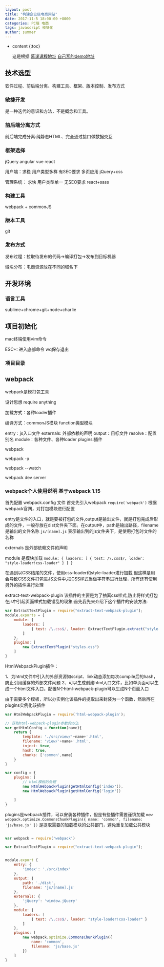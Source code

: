 ```yaml
---
layout: post
title: "构建企业级电商网站"
date: 2017-11-5 18:00:00 +8000
categories: PC端 电商
tags: javascript 模块化 
author: summer
---
```


* content
{:toc}

  这是根据
 [慕课课程地址](http://coding.imooc.com/class/50.html) 
 [自己写的demo地址](https://summerboys.github.io/responsive/)



## 技术选型							

软件过程、前后端分离、构建工具、框架、版本控制、发布方式

### 敏捷开发

是一种迭代的意识和方法，不是概念和工具。

### 前后端分离方式

前后端完成分离:纯静态HTML、完全通过接口做数据交互 

### 框架选择

jQuery angular vue react

用户端：求稳 用户类型多样 有SEO要求 多页应用 jQuery+css

管理系统： 求快 用户类型单一 无SEO要求 react+sass

### 构建工具

webpack + commonJS

### 版本工具

git

### 发布方式

发布过程：拉取待发布的代码->编译打包->发布到目标机器

域名分布：电商资源放在不同的域名下

## 开发环境

### 语言工具 

sublime+chrome+git+node+charlie

## 项目初始化

mac终端使用vim命令

ESC+: 进入底部命令 wq保存退出

### 项目目录



## webpack

webpack是模打包工具

设计思想 require anything

加载方式：各种loader插件

编译方式：commonJS模块 function类型模块

entry：js入口文件
externals: 外部依赖的声明
output：目标文件
resolve：配置别名
module：各种文件、各种loader
plugins:插件

webpack

webpack -p

webpack --watch

webpack dev server

### webpack个人使用说明 基于webpack 1.15

首先配置 webpack.config 文件 首先先引入webpack `require('webpack')` 根据webpack官网，对打包模块进行配置

entry是文件的入口，就是要被打包的文件,output是输出文件，就是打包完成后形成的文件，一般存放在dist文件夹下面。在output中，path是输出路径，filename是输出的文件名称 `js/[name].js` 表示输出到的js文件夹下，是使用打包时文件的名称

externals 是外部依赖文件的声明

module 是模块加载
`module: {
  	  	loaders: [
  			{ test: /\.css$/, loader: "style-loader!css-loader" }
	  	]
}`

在遇到以CSS结尾的文件，使用css-loader和style-loader进行加载,但这样是用会导致CSS文件打包进JS文件中,把CSS样式当做字符串进行处理，所有还有使用另外的插件进行处理

extract-text-webpack-plugin 该插件的主要是为了抽离css样式,防止将样式打包在js中引起页面样式加载错乱的现象;首先我先来介绍下这个插件的安装方法:

```javascript
var ExtractTextPlugin = require("extract-text-webpack-plugin");
module.exports = {
	module: {
		loaders: [
			{ test: /\.css$/, loader: ExtractTextPlugin.extract("style-loader", "css-loader") }
		]
	},
	plugins: [
		new ExtractTextPlugin("styles.css")
	]
}
```

HtmlWebpackPlugin插件：

1、为html文件中引入的外部资源如script、link动态添加每次compile后的hash，防止引用缓存的外部文件问题
2、可以生成创建html入口文件，比如单页面可以生成一个html文件入口，配置N个html-webpack-plugin可以生成N个页面入口

由于需要多个模板，所以办实例化该插件的提取出来封装为一个函数，然后再在plugins实例化该插件


```javascript
var HtmlWebpackPlugin = require('html-webpack-plugin');

// 获取html-webpack-plugin参数的方法
var getHtmlConfig = function(name){
	return {
		template: './src/view/'+name+'.html',
  		filename: 'view/'+name+'.html',
  		inject: true,
  		hash: true,
  		chunks: ['common',name]
	}
}

var config = {
	plugins: [
		// html模板的处理
  		new HtmlWebpackPlugin(getHtmlConfig('index')),
  		new HtmlWebpackPlugin(getHtmlConfig('login'))

	]
}

```


plugins是webpack插件，可以安装各种插件，但是有些插件需要谨慎加载
`new webpack.optimize.CommonsChunkPlugin({
  			name: 'common',
  			filename: 'js/base.js'
})` 
是提取需要的加载模块的公共部门，避免重复加载公共模块


```javascript

var webpack = require('webpack')

var ExtractTextPlugin = require("extract-text-webpack-plugin");


module.export {
	entry: {
		'index': './src/index'
	},
	output: {
		path: './dist',
		filename: 'js/[name].js'
	},
	externals: {
		'jQuery': 'window.jQuery'
	},
	module: {
  	  	loaders: [
  			{ test: /\.css$/, loader: "style-loader!css-loader" }
	  	]
	},
	plugins: [
		new webpack.optimize.CommonsChunkPlugin({
  			name: 'common',
  			filename: 'js/base.js'
  		})
	]
}
``` 



